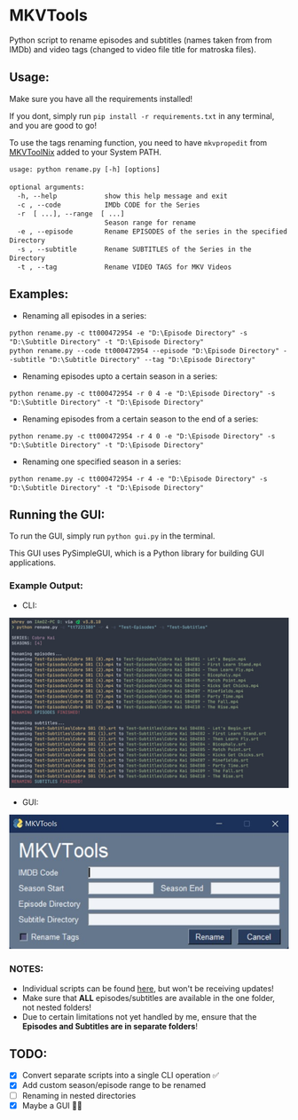 # MKVTools

Python script to rename episodes and subtitles (names taken from from IMDb) and video tags (changed to video file title for matroska files).

## Usage:

Make sure you have all the requirements installed!

If you dont, simply run `pip install -r requirements.txt` in any terminal, and you are good to go!

To use the tags renaming function, you need to have `mkvpropedit` from [MKVToolNix](https://mkvtoolnix.download/) added to your System PATH.

```
usage: python rename.py [-h] [options]

optional arguments:
  -h, --help            show this help message and exit
  -c , --code           IMDb CODE for the Series
  -r  [ ...], --range  [ ...]
                        Season range for rename
  -e , --episode        Rename EPISODES of the series in the specified Directory
  -s , --subtitle       Rename SUBTITLES of the Series in the Directory
  -t , --tag            Rename VIDEO TAGS for MKV Videos
```

## Examples:

- Renaming all episodes in a series:

```
python rename.py -c tt000472954 -e "D:\Episode Directory" -s "D:\Subtitle Directory" -t "D:\Episode Directory"
python rename.py --code tt000472954 --episode "D:\Episode Directory" --subtitle "D:\Subtitle Directory" --tag "D:\Episode Directory"
```

- Renaming episodes upto a certain season in a series:

```
python rename.py -c tt000472954 -r 0 4 -e "D:\Episode Directory" -s "D:\Subtitle Directory" -t "D:\Episode Directory"
```

- Renaming episodes from a certain season to the end of a series:

```
python rename.py -c tt000472954 -r 4 0 -e "D:\Episode Directory" -s "D:\Subtitle Directory" -t "D:\Episode Directory"
```

- Renaming one specified season in a series:

```
python rename.py -c tt000472954 -r 4 -e "D:\Episode Directory" -s "D:\Subtitle Directory" -t "D:\Episode Directory"
```

## Running the GUI:
To run the GUI, simply run `python gui.py` in the terminal.

This GUI uses PySimpleGUI, which is a Python library for building GUI applications.

### Example Output:
- CLI:

![](https://github.com/IAmOZRules/MKVTools/blob/main/Images/example_cli.jpg)

- GUI:

![](https://github.com/IAmOZRules/MKVTools/blob/main/Images/example_gui.jpg)

### NOTES:

- Individual scripts can be found [here](https://github.com/IAmOZRules/MKVTools/tree/main/Individual%20Scripts), but won't be receiving updates!
- Make sure that **ALL** episodes/subtitles are available in the one folder, not nested folders!
- Due to certain limitations not yet handled by me, ensure that the **Episodes and Subtitles are in separate folders**!

## TODO:

- [x] Convert separate scripts into a single CLI operation ✅
- [x] Add custom season/episode range to be renamed
- [ ] Renaming in nested directories
- [x] Maybe a GUI 🤷‍♂️
